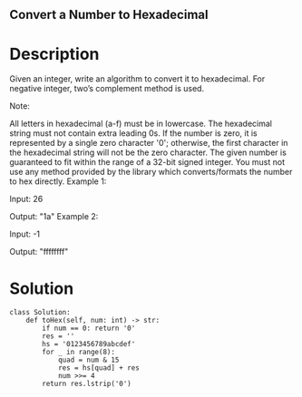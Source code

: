 Convert a Number to Hexadecimal
---

# Description
Given an integer, write an algorithm to convert it to hexadecimal. For negative integer, two’s complement method is used.

Note:

All letters in hexadecimal (a-f) must be in lowercase.
The hexadecimal string must not contain extra leading 0s. If the number is zero, it is represented by a single zero character '0'; otherwise, the first character in the hexadecimal string will not be the zero character.
The given number is guaranteed to fit within the range of a 32-bit signed integer.
You must not use any method provided by the library which converts/formats the number to hex directly.
Example 1:

Input:
26

Output:
"1a"
Example 2:

Input:
-1

Output:
"ffffffff"

# Solution
```python3
class Solution:
    def toHex(self, num: int) -> str:
        if num == 0: return '0'
        res = ''
        hs = '0123456789abcdef'
        for _ in range(8):
            quad = num & 15
            res = hs[quad] + res
            num >>= 4
        return res.lstrip('0')
```
